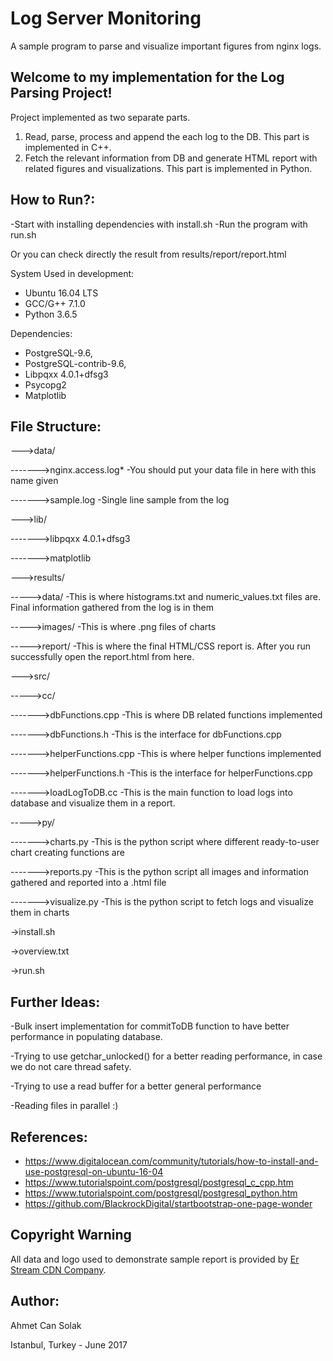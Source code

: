 # Log Server Monitoring
A sample program to parse and visualize important figures from nginx logs.

## Welcome to my implementation for the Log Parsing Project!

Project implemented as two separate parts.
1) Read, parse, process and append the each log to the DB. This part is implemented in C++.
2) Fetch the relevant information from DB and generate HTML report with related figures and visualizations. This part is implemented in Python.

## How to Run?:
-Start with installing dependencies with install.sh
-Run the program with run.sh

Or you can check directly the result from results/report/report.html

System Used in development:

* Ubuntu 16.04 LTS
* GCC/G++ 7.1.0
* Python 3.6.5

Dependencies:
* PostgreSQL-9.6,
* PostgreSQL-contrib-9.6,
* Libpqxx 4.0.1+dfsg3
* Psycopg2
* Matplotlib

## File Structure:
--->data/

------->nginx.access.log*                        -You should put your data file in here with this name given

------->sample.log                               -Single line sample from the log

--->lib/

------->libpqxx 4.0.1+dfsg3

------->matplotlib

--->results/

----->data/                                      -This is where histograms.txt and numeric_values.txt files are. Final 
information gathered from the log is in them

----->images/                                    -This is where .png files of charts

----->report/                                    -This is where the final HTML/CSS report is. After you run successfully open the report.html from here.

--->src/

----->cc/

------->dbFunctions.cpp                          -This is where DB related functions implemented

------->dbFunctions.h                            -This is the interface for dbFunctions.cpp

------->helperFunctions.cpp                      -This is where helper functions implemented

------->helperFunctions.h                        -This is the interface for helperFunctions.cpp

------->loadLogToDB.cc                           -This is the main function to load logs into database and visualize them in a report.

----->py/

------->charts.py                                -This is the python script where different ready-to-user chart creating functions are

------->reports.py                               -This is the python script all images and information gathered and reported into a .html file

------->visualize.py                             -This is the python script to fetch logs and visualize them in charts

->install.sh

->overview.txt

->run.sh


## Further Ideas:
-Bulk insert implementation for commitToDB function to have better performance in populating database.

-Trying to use getchar_unlocked() for a better reading performance, in case we do not care thread safety.

-Trying to use a read buffer for a better general performance

-Reading files in parallel :)


## References:
* https://www.digitalocean.com/community/tutorials/how-to-install-and-use-postgresql-on-ubuntu-16-04
* https://www.tutorialspoint.com/postgresql/postgresql_c_cpp.htm
* https://www.tutorialspoint.com/postgresql/postgresql_python.htm
* https://github.com/BlackrockDigital/startbootstrap-one-page-wonder

## Copyright Warning

All data and logo used to demonstrate sample report is provided by [Er Stream CDN Company](http://www.erstream.com/).

## Author:
Ahmet Can Solak

Istanbul, Turkey - June 2017
